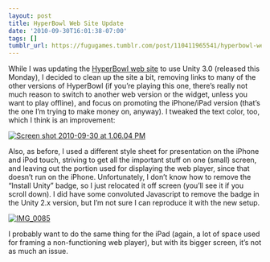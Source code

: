 ```yaml
---
layout: post
title: HyperBowl Web Site Update
date: '2010-09-30T16:01:38-07:00'
tags: []
tumblr_url: https://fugugames.tumblr.com/post/110411965541/hyperbowl-web-site-update
---
```

While I was updating the [HyperBowl web site](http://hyperbowl3d.com/) to use Unity 3.0 (released this Monday), I decided to clean up the site a bit, removing links to many of the other versions of HyperBowl (if you’re playing this one, there’s really not much reason to switch to another web version or the widget, unless you want to play offline), and focus on promoting the iPhone/iPad version (that’s the one I’m trying to make money on, anyway). I tweaked the text color, too, which I think is an improvement:

[![](http://itshardtofondlepenguins.com/wp-content/uploads/2010/09/Screen-shot-2010-09-30-at-1.06.04-PM.png "Screen shot 2010-09-30 at 1.06.04 PM")](http://itshardtofondlepenguins.com/wp-content/uploads/2010/09/Screen-shot-2010-09-30-at-1.06.04-PM.png)

Also, as before, I used a different style sheet for presentation on the iPhone and iPod touch, striving to get all the important stuff on one (small) screen, and leaving out the portion used for displaying the web player, since that doesn’t run on the iPhone. Unfortunately, I don’t know how to remove the “Install Unity” badge, so I just relocated it off screen (you’ll see it if you scroll down). I did have some convoluted Javascript to remove the badge in the Unity 2.x version, but I’m not sure I can reproduce it with the new setup.

[![](http://itshardtofondlepenguins.com/wp-content/uploads/2010/09/IMG_0085.png "IMG\_0085")](http://itshardtofondlepenguins.com/wp-content/uploads/2010/09/IMG_0085.png)

I probably want to do the same thing for the iPad (again, a lot of space used for framing a non-functioning web player), but with its bigger screen, it’s not as much an issue.


